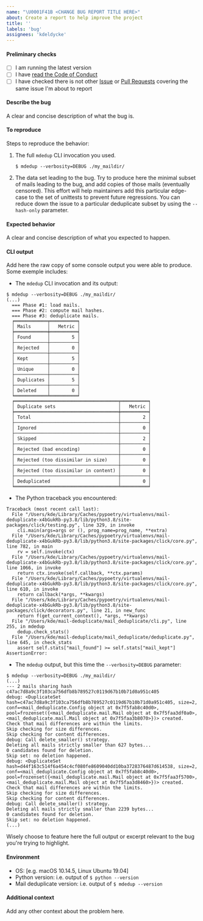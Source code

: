 ```yaml
---
name: "\U0001F41B <CHANGE BUG REPORT TITLE HERE>"
about: Create a report to help improve the project
title: ''
labels: 'bug'
assignees: 'kdeldycke'
---
```


#### Preliminary checks

* [ ] I am running the latest version
* [ ] I have [read the Code of Conduct](../code-of-conduct.md)
* [ ] I have checked there is not other [Issue](../../../issues) or [Pull Requests](../../../pulls) covering the same issue I'm about to report

#### Describe the bug

A clear and concise description of what the bug is.

#### To reproduce

Steps to reproduce the behavior:
1. The full `mdedup` CLI invocation you used.

   ```shell-session
   $ mdedup --verbosity=DEBUG ./my_maildir/
   ```

1. The data set leading to the bug.
   Try to produce here the minimal subset of mails leading to the bug, and add copies of those mails (eventually censored).
   This effort will help maintainers add this particular edge-case to the set of unittests to prevent future regressions.
   You can reduce down the issue to a particular deduplicate subset by using the `--hash-only` parameter.

#### Expected behavior

A clear and concise description of what you expected to happen.

#### CLI output

Add here the raw copy of some console output you were able to produce. Some exemple includes:

* The `mdedup` CLI invocation and its output:

```shell-session
$ mdedup --verbosity=DEBUG ./my_maildir/
(...)
  === Phase #1: load mails.
  === Phase #2: compute mail hashes.
  === Phase #3: deduplicate mails.
  ╒════════════╤══════════╕
  │ Mails      │   Metric │
  ╞════════════╪══════════╡
  │ Found      │        5 │
  ├────────────┼──────────┤
  │ Rejected   │        0 │
  ├────────────┼──────────┤
  │ Kept       │        5 │
  ├────────────┼──────────┤
  │ Unique     │        0 │
  ├────────────┼──────────┤
  │ Duplicates │        5 │
  ├────────────┼──────────┤
  │ Deleted    │        0 │
  ╘════════════╧══════════╛
  ╒══════════════════════════════════════╤══════════╕
  │ Duplicate sets                       │   Metric │
  ╞══════════════════════════════════════╪══════════╡
  │ Total                                │        2 │
  ├──────────────────────────────────────┼──────────┤
  │ Ignored                              │        0 │
  ├──────────────────────────────────────┼──────────┤
  │ Skipped                              │        2 │
  ├──────────────────────────────────────┼──────────┤
  │ Rejected (bad encoding)              │        0 │
  ├──────────────────────────────────────┼──────────┤
  │ Rejected (too dissimilar in size)    │        0 │
  ├──────────────────────────────────────┼──────────┤
  │ Rejected (too dissimilar in content) │        0 │
  ├──────────────────────────────────────┼──────────┤
  │ Deduplicated                         │        0 │
  ╘══════════════════════════════════════╧══════════╛
```

* The Python traceback you encountered:
```python-tb
Traceback (most recent call last):
  File "/Users/kde/Library/Caches/pypoetry/virtualenvs/mail-deduplicate-x4bGukRb-py3.8/lib/python3.8/site-packages/click/testing.py", line 329, in invoke
    cli.main(args=args or (), prog_name=prog_name, **extra)
  File "/Users/kde/Library/Caches/pypoetry/virtualenvs/mail-deduplicate-x4bGukRb-py3.8/lib/python3.8/site-packages/click/core.py", line 782, in main
    rv = self.invoke(ctx)
  File "/Users/kde/Library/Caches/pypoetry/virtualenvs/mail-deduplicate-x4bGukRb-py3.8/lib/python3.8/site-packages/click/core.py", line 1066, in invoke
    return ctx.invoke(self.callback, **ctx.params)
  File "/Users/kde/Library/Caches/pypoetry/virtualenvs/mail-deduplicate-x4bGukRb-py3.8/lib/python3.8/site-packages/click/core.py", line 610, in invoke
    return callback(*args, **kwargs)
  File "/Users/kde/Library/Caches/pypoetry/virtualenvs/mail-deduplicate-x4bGukRb-py3.8/lib/python3.8/site-packages/click/decorators.py", line 21, in new_func
    return f(get_current_context(), *args, **kwargs)
  File "/Users/kde/mail-deduplicate/mail_deduplicate/cli.py", line 255, in mdedup
    dedup.check_stats()
  File "/Users/kde/mail-deduplicate/mail_deduplicate/deduplicate.py", line 645, in check_stats
    assert self.stats["mail_found"] >= self.stats["mail_kept"]
AssertionError: 
```

* The `mdedup` output, but this time the `--verbosity=DEBUG` parameter:
```shell-session
$ mdedup --verbosity=DEBUG ./my_maildir/
(...)
--- 2 mails sharing hash c47ac7d8a9c3f103ca756dfb8b789527c0119d67b10b71d0a951c405
debug: <DuplicateSet hash=c47ac7d8a9c3f103ca756dfb8b789527c0119d67b10b71d0a951c405, size=2, conf=<mail_deduplicate.Config object at 0x7f5fab8c40d0>, pool=frozenset({<mail_deduplicate.mail.Mail object at 0x7f5faa3df0a0>, <mail_deduplicate.mail.Mail object at 0x7f5faa3b8070>})> created.
Check that mail differences are within the limits.
Skip checking for size differences.
Skip checking for content differences.
debug: Call delete_smaller() strategy.
Deleting all mails strictly smaller than 627 bytes...
0 candidates found for deletion.
Skip set: no deletion happened.
debug: <DuplicateSet hash=d44f163c514f6a454c4cf080fe8609040dd10ba3728376487d614538, size=2, conf=<mail_deduplicate.Config object at 0x7f5fab8c40d0>, pool=frozenset({<mail_deduplicate.mail.Mail object at 0x7f5faa3f5700>, <mail_deduplicate.mail.Mail object at 0x7f5faa3d8460>})> created.
Check that mail differences are within the limits.
Skip checking for size differences.
Skip checking for content differences.
debug: Call delete_smaller() strategy.
Deleting all mails strictly smaller than 2239 bytes...
0 candidates found for deletion.
Skip set: no deletion happened.
(...)
```

Wisely choose to feature here the full output or excerpt relevant to the bug you're trying to highlight.

#### Environment

- OS: [e.g. macOS 10.14.5, Linux Ubuntu 19.04]
- Python version: i.e. output of `$ python --version`
- Mail deduplicate version: i.e. output of `$ mdedup --version`

#### Additional context

Add any other context about the problem here.
